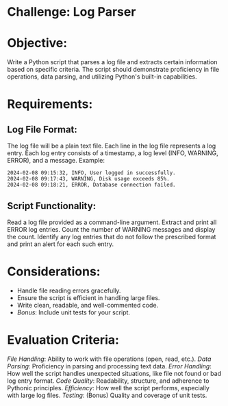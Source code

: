 # Challenge: Log Parser

# Objective:
Write a Python script that parses a log file and extracts certain information based on specific criteria. The script should demonstrate proficiency in file operations, data parsing, and utilizing Python's built-in capabilities.

# Requirements:

## Log File Format:

The log file will be a plain text file.
Each line in the log file represents a log entry.
Each log entry consists of a timestamp, a log level (INFO, WARNING, ERROR), and a message. Example:
```
2024-02-08 09:15:32, INFO, User logged in successfully.
2024-02-08 09:17:43, WARNING, Disk usage exceeds 85%.
2024-02-08 09:18:21, ERROR, Database connection failed.
```
## Script Functionality:

Read a log file provided as a command-line argument.
Extract and print all ERROR log entries.
Count the number of WARNING messages and display the count.
Identify any log entries that do not follow the prescribed format and print an alert for each such entry.

# Considerations:

- Handle file reading errors gracefully.
- Ensure the script is efficient in handling large files.
- Write clean, readable, and well-commented code.
- *Bonus*: Include unit tests for your script.

# Evaluation Criteria:

*File Handling*: Ability to work with file operations (open, read, etc.).
*Data Parsing*: Proficiency in parsing and processing text data.
*Error Handling*: How well the script handles unexpected situations, like file not found or bad log entry format.
*Code Quality*: Readability, structure, and adherence to Pythonic principles.
*Efficiency*: How well the script performs, especially with large log files.
*Testing*: (Bonus) Quality and coverage of unit tests.
